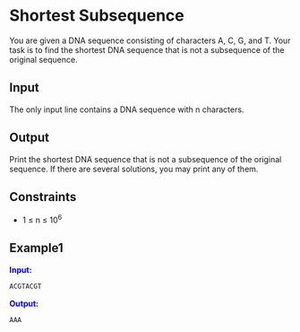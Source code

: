 # Shortest Subsequence

You are given a DNA sequence consisting of characters A, C, G, and T.
Your task is to find the shortest DNA sequence that is not a subsequence of the original sequence.

## Input

The only input line contains a DNA sequence with n characters.

## Output

Print the shortest DNA sequence that is not a subsequence of the original sequence. If there are several solutions, you may print any of them.

## Constraints 
* 1 &le; n &le; 10<sup>6</sup>  

## Example1
<font color="blue">**Input:**</font>
```c++
ACGTACGT
```
<font color="blue">**Output:**</font>
```c++
AAA
``` 